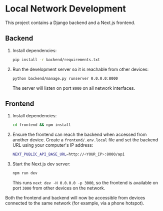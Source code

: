 # Local Network Development

This project contains a Django backend and a Next.js frontend.

## Backend
1. Install dependencies:
   ```bash
   pip install -r backend/requirements.txt
   ```
2. Run the development server so it is reachable from other devices:
   ```bash
   python backend/manage.py runserver 0.0.0.0:8000
   ```
   The server will listen on port `8000` on all network interfaces.

## Frontend
1. Install dependencies:
   ```bash
   cd frontend && npm install
   ```
2. Ensure the frontend can reach the backend when accessed from another device.
   Create a `frontend/.env.local` file and set the backend URL using your computer's IP address:
   ```bash
   NEXT_PUBLIC_API_BASE_URL=http://<YOUR_IP>:8000/api
   ```
3. Start the Next.js dev server:
   ```bash
   npm run dev
   ```
   This runs `next dev -H 0.0.0.0 -p 3000`, so the frontend is available on port `3000` from other devices on the network.

Both the frontend and backend will now be accessible from devices connected to the same network (for example, via a phone hotspot).
